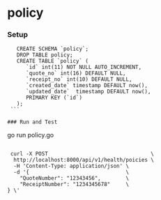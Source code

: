 # policy

### Setup

   ```
      CREATE SCHEMA `policy`;
      DROP TABLE policy;
      CREATE TABLE `policy` (
         `id` int(11) NOT NULL AUTO_INCREMENT,
         `quote_no` int(16) DEFAULT NULL,
         `receipt_no` int(10) DEFAULT NULL,
         `created_date` timestamp DEFAULT now(),
         `updated_date`  timestamp DEFAULT now(),
         PRIMARY KEY (`id`)
      );
    ```

### Run and Test
```
 go run policy.go   
```

 curl -X POST                                 \
  http://localhost:8000/api/v1/health/poicies \
  -H 'Content-Type: application/json' \
  -d '{                               \ 
    "QuoteNumber": "12343456",        \ 
    "ReceiptNumber": "1234345678"     \
} \'
```

